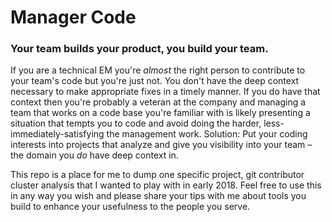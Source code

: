 # Manager Code

### Your team builds your product, you build your team.

If you are a technical EM you're *almost* the right person to contribute to your team's code but you're just not. You don't have the deep context necessary to make appropriate fixes in a timely manner. If you do have that context then you're probably a veteran at the company and managing a team that works on a code base you're familiar with is likely presenting a situation that tempts you to code and avoid doing the harder, less-immediately-satisfying the management work.
Solution: Put your coding interests into projects that analyze and give you visibility into your team – the domain you _do_ have deep context in.

This repo is a place for me to dump one specific project, git contributor cluster analysis that I wanted to play with in early 2018. Feel free to use this in any way you wish and please share your tips with me about tools you build to enhance your usefulness to the people you serve.
